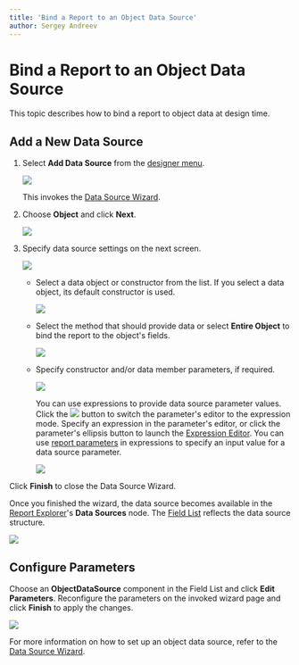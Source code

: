 ```yaml
---
title: 'Bind a Report to an Object Data Source'
author: Sergey Andreev
---
```


# Bind a Report to an Object Data Source

This topic describes how to bind a report to object data at design time.

## Add a New Data Source

1. Select **Add Data Source** from the [designer menu](../report-designer-tools/menu.md).
	
    ![](../../../images/eurd-web-choose-data-source.png)

    This invokes the [Data Source Wizard](../report-designer-tools/data-source-wizard.md).

2. Choose **Object** and click **Next**.
	
    ![](../../../images/eurd-web-data-source-object.png)

3. Specify data source settings on the next screen.

    ![](../../../images/eurd-datasource-wizard-object-datasource.png)

    * Select a data object or constructor from the list. If you select a data object, its default constructor is used.

        ![](../../../images/eurd-datasource-wizard-object-datasource-select-object.png)

    * Select the method that should provide data or select **Entire Object** to bind the report to the object's fields.

        ![](../../../images/eurd-report-wizard-object-datasource-select-member.png)

    * Specify constructor and/or data member parameters, if required.

        ![](../../../images/eurd-report-wizard-object-datasource-configure-parameters.png)

        You can use expressions to provide data source parameter values. Click the ![](../../../images/eurd-report-wizard-object-datasource-f-button.png) button to switch the parameter's editor to the expression mode. Specify an expression in the parameter's editor, or click the parameter's ellipsis button to launch the [Expression Editor](../report-designer-tools/expression-editor.md). You can use [report parameters](../use-report-parameters.md) in expressions to specify an input value for a data source parameter.

        ![](../../../images/eurd-report-wizard-object-datasource-configure-parameters-expression.png)

Click **Finish** to close the Data Source Wizard.

Once you finished the wizard, the data source becomes available in the [Report Explorer](../report-designer-tools/ui-panels/report-explorer.md)'s **Data Sources** node. The [Field List](../report-designer-tools/ui-panels/field-list.md) reflects the data source structure.

![](../../../images/eurd-report-wizard-object-datasource-result.png)

## Configure Parameters

Choose an **ObjectDataSource** component in the Field List and click **Edit Parameters**. Reconfigure the parameters on the invoked wizard page and click **Finish** to apply the changes.

![](../../../images/eurd-web-data-source-wizard-object-edit-parameters.png)

For more information on how to set up an object data source, refer to the [Data Source Wizard](../report-designer-tools/data-source-wizard.md).